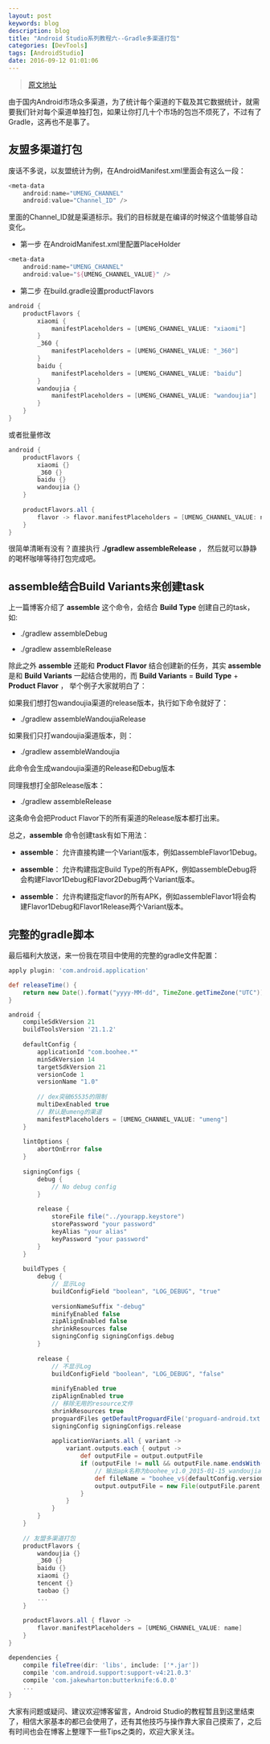 ```yaml
---
layout: post
keywords: blog
description: blog
title: "Android Studio系列教程六--Gradle多渠道打包"
categories: [DevTools]
tags: [AndroidStudio]
date: 2016-09-12 01:01:06
---
```

> [原文地址](http://stormzhang.com/devtools/2014/11/25/android-studio-tutorial6/)

由于国内Android市场众多渠道，为了统计每个渠道的下载及其它数据统计，就需要我们针对每个渠道单独打包，如果让你打几十个市场的包岂不烦死了，不过有了Gradle，这再也不是事了。

## 友盟多渠道打包

废话不多说，以友盟统计为例，在AndroidManifest.xml里面会有这么一段：

```groovy
<meta-data
    android:name="UMENG_CHANNEL"
    android:value="Channel_ID" />
```

里面的Channel_ID就是渠道标示。我们的目标就是在编译的时候这个值能够自动变化。

* 第一步 在AndroidManifest.xml里配置PlaceHolder

```groovy
<meta-data
    android:name="UMENG_CHANNEL"
    android:value="${UMENG_CHANNEL_VALUE}" />
```

* 第二步 在build.gradle设置productFlavors

```groovy
android {  
    productFlavors {
        xiaomi {
            manifestPlaceholders = [UMENG_CHANNEL_VALUE: "xiaomi"]
        }
        _360 {
            manifestPlaceholders = [UMENG_CHANNEL_VALUE: "_360"]
        }
        baidu {
            manifestPlaceholders = [UMENG_CHANNEL_VALUE: "baidu"]
        }
        wandoujia {
            manifestPlaceholders = [UMENG_CHANNEL_VALUE: "wandoujia"]
        }
    }  
}
```

或者批量修改

```groovy
android {  
    productFlavors {
        xiaomi {}
        _360 {}
        baidu {}
        wandoujia {}
    }  
    
    productFlavors.all { 
        flavor -> flavor.manifestPlaceholders = [UMENG_CHANNEL_VALUE: name] 
    }
}
```

很简单清晰有没有？直接执行 **./gradlew assembleRelease** ， 然后就可以静静的喝杯咖啡等待打包完成吧。

## assemble结合Build Variants来创建task

上一篇博客介绍了 **assemble** 这个命令，会结合 **Build Type** 创建自己的task，如:

* ./gradlew assembleDebug

* ./gradlew assembleRelease

除此之外 **assemble** 还能和 **Product Flavor** 结合创建新的任务，其实 **assemble** 是和 **Build Variants** 一起结合使用的，而 **Build Variants** = **Build Type** + **Product Flavor** ， 举个例子大家就明白了：

如果我们想打包wandoujia渠道的release版本，执行如下命令就好了：

* ./gradlew assembleWandoujiaRelease

如果我们只打wandoujia渠道版本，则：

* ./gradlew assembleWandoujia

此命令会生成wandoujia渠道的Release和Debug版本

同理我想打全部Release版本：

* ./gradlew assembleRelease

这条命令会把Product Flavor下的所有渠道的Release版本都打出来。

总之，**assemble** 命令创建task有如下用法：

* **assemble<Variant Name>**： 允许直接构建一个Variant版本，例如assembleFlavor1Debug。

* **assemble<Build Type Name>**： 允许构建指定Build Type的所有APK，例如assembleDebug将会构建Flavor1Debug和Flavor2Debug两个Variant版本。

* **assemble<Product Flavor Name>**： 允许构建指定flavor的所有APK，例如assembleFlavor1将会构建Flavor1Debug和Flavor1Release两个Variant版本。

## 完整的gradle脚本

最后福利大放送，来一份我在项目中使用的完整的gradle文件配置：

```groovy
apply plugin: 'com.android.application'

def releaseTime() {
    return new Date().format("yyyy-MM-dd", TimeZone.getTimeZone("UTC"))
}

android {
    compileSdkVersion 21
    buildToolsVersion '21.1.2'
    
    defaultConfig {
        applicationId "com.boohee.*"
        minSdkVersion 14
        targetSdkVersion 21
        versionCode 1
        versionName "1.0"
        
        // dex突破65535的限制
        multiDexEnabled true
        // 默认是umeng的渠道
        manifestPlaceholders = [UMENG_CHANNEL_VALUE: "umeng"]
    }
    
    lintOptions {
        abortOnError false
    }
    
    signingConfigs {
        debug {
            // No debug config
        }
    
        release {
            storeFile file("../yourapp.keystore")
            storePassword "your password"
            keyAlias "your alias"
            keyPassword "your password"
        }
    }
    
    buildTypes {
        debug {
            // 显示Log
            buildConfigField "boolean", "LOG_DEBUG", "true"
    
            versionNameSuffix "-debug"
            minifyEnabled false
            zipAlignEnabled false
            shrinkResources false
            signingConfig signingConfigs.debug
        }
    
        release {
            // 不显示Log
            buildConfigField "boolean", "LOG_DEBUG", "false"
    
            minifyEnabled true
            zipAlignEnabled true
            // 移除无用的resource文件
            shrinkResources true
            proguardFiles getDefaultProguardFile('proguard-android.txt'), 'proguard-rules.pro'
            signingConfig signingConfigs.release
    
            applicationVariants.all { variant ->
                variant.outputs.each { output ->
                    def outputFile = output.outputFile
                    if (outputFile != null && outputFile.name.endsWith('.apk')) {
                    	// 输出apk名称为boohee_v1.0_2015-01-15_wandoujia.apk
                        def fileName = "boohee_v${defaultConfig.versionName}_${releaseTime()}_${variant.productFlavors[0].name}.apk"
                        output.outputFile = new File(outputFile.parent, fileName)
                    }
                }
            }
        }
    }
    
    // 友盟多渠道打包
    productFlavors {
        wandoujia {}
        _360 {}
        baidu {}
        xiaomi {}
        tencent {}
        taobao {}
        ...
    }
    
    productFlavors.all { flavor ->
        flavor.manifestPlaceholders = [UMENG_CHANNEL_VALUE: name]
    }
}

dependencies {
    compile fileTree(dir: 'libs', include: ['*.jar'])
    compile 'com.android.support:support-v4:21.0.3'
    compile 'com.jakewharton:butterknife:6.0.0'
    ...
}
```

大家有问题或疑问、建议欢迎博客留言，Android Studio的教程暂且到这里结束了，相信大家基本的都已会使用了，还有其他技巧与操作靠大家自己摸索了，之后有时间也会在博客上整理下一些Tips之类的，欢迎大家关注。
